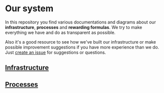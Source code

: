 # Our system

In this repository you find various documentations and diagrams about our **infrastructure**, **processes** and **rewarding formulas**. We try to make everything we have and do as transparent as possible.

Also it's a good resource to see how we've built our infrastructure or make possible improvement suggestions if you have more experience than we do. Just [create an issue](https://github.com/bbwheroes/system/issues/new) for suggestions or questions.

## [Infrastructure](./infrastructure)

## [Processes](./processes)